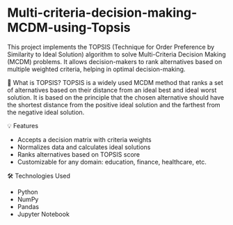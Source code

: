 # Multi-criteria-decision-making-MCDM-using-Topsis
This project implements the TOPSIS (Technique for Order Preference by Similarity to Ideal Solution) algorithm to solve Multi-Criteria Decision Making (MCDM) problems. It allows decision-makers to rank alternatives based on multiple weighted criteria, helping in optimal decision-making.

📌 What is TOPSIS?
TOPSIS is a widely used MCDM method that ranks a set of alternatives based on their distance from an ideal best and ideal worst solution. It is based on the principle that the chosen alternative should have the shortest distance from the positive ideal solution and the farthest from the negative ideal solution.

💡 Features
- Accepts a decision matrix with criteria weights
- Normalizes data and calculates ideal solutions
- Ranks alternatives based on TOPSIS score
- Customizable for any domain: education, finance, healthcare, etc.


🛠️ Technologies Used
- Python
- NumPy
- Pandas
- Jupyter Notebook

